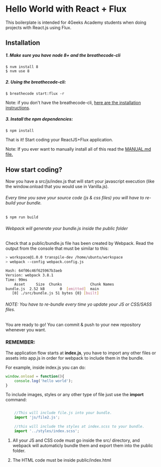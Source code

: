# Hello World with React + Flux

This boilerplate is intended for 4Geeks Academy students when doing projects with React.js using Flux.

## Installation

##### 1. Make sure you have node 8+ and the breathecode-cli
```
$ nvm install 8
$ nvm use 8
```

##### 2. Using the breathecode-cli:
```
$ breathecode start:flux -r
```
Note: if you don't have the breathecode-cli, [here are the installation instructions](https://github.com/breatheco-de/breathecode-cli).

##### 3. Install the npm dependencies:
```
$ npm install
```
That is it! Start coding your ReactJS+Flux application.

Note: If you ever want to manually install all of this read the [MANUAL.md file.](/MANUAL.md)

## How start coding?

Now you have a src/js/index.js that will start your javascript execution (like the window.onload that you would use in Vanilla.js).

###### Every time you save your source code (js & css files) you will have to re-build your bundle.

```sh
$ npm run build
```

###### Webpack will generate your bundle.js inside the public folder

Check that a public/bundle.js file has been created by Webpack. Read the output from the console that must be similar to this:

```sh
> workspace@1.0.0 transpile-dev /home/ubuntu/workspace
> webpack --config webpack.config.js

Hash: 64f06c46f625967b3aeb
Version: webpack 3.8.1
Time: 99ms
    Asset     Size  Chunks             Chunk Names
bundle.js  2.52 kB       0  [emitted]  main
   [0] ./src/bundle.js 51 bytes {0} [built]
```

###### NOTE: You have to re-bundle every time yo update your JS or CSS/SASS files.

You are ready to go! You can commit & push to your new repository whenever you want.

### REMEMBER:

The application flow starts at **index.js**, you have to import any other files or assets into app.js in order for webpack to include them in the bundle.

For example, inside index.js you can do:

```js
window.onload = function(){
    console.log('hello world');
}
```

To include images, styles or any other type of file just use the **import** command:

```js

    //This will include file.js into your bundle.
    import 'js/file2.js';
    
    //this will include the styles at index.scss to your bundle.
    import '../styles/index.scss';

```

1. All your JS and CSS code must go inside the src/ directory, and webpack will automaticly bundle them and export them into the public folder.

2. The HTML code must be inside public/index.html
